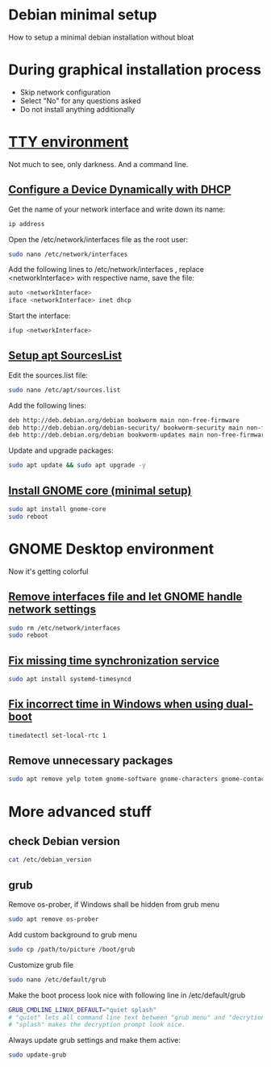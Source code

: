 # Debian minimal setup

How to setup a minimal debian installation without bloat

# During graphical installation process

- Skip network configuration
- Select "No" for any questions asked
- Do not install anything additionally

# [TTY environment](https://askubuntu.com/questions/66195/what-is-a-tty-and-how-do-i-access-a-tty)

Not much to see, only darkness. And a command line.

## [Configure a Device Dynamically with DHCP](https://www.cyberciti.biz/faq/howto-configuring-network-interface-cards-on-debian/)

Get the name of your network interface and write down its name:

```bash
ip address
```

Open the /etc/network/interfaces file as the root user:

```bash
sudo nano /etc/network/interfaces
```

Add the following lines to /etc/network/interfaces , replace \<networkInterface\> with respective name, save the file:

```bash
auto <networkInterface>
iface <networkInterface> inet dhcp
```

Start the interface:

```bash
ifup <networkInterface>
```

## [Setup apt SourcesList](https://wiki.debian.org/SourcesList#Example_sources.list)

Edit the sources.list file:

```bash
sudo nano /etc/apt/sources.list
```
Add the following lines:

```bash
deb http://deb.debian.org/debian bookworm main non-free-firmware
deb http://deb.debian.org/debian-security/ bookworm-security main non-free-firmware
deb http://deb.debian.org/debian bookworm-updates main non-free-firmware
```

Update and upgrade packages:

```bash
sudo apt update && sudo apt upgrade -y
```

## [Install GNOME core (minimal setup)](https://wiki.debian.org/Gnome)

```bash
sudo apt install gnome-core
sudo reboot
```
# GNOME Desktop environment

Now it's getting colorful

## [Remove interfaces file and let GNOME handle network settings](https://www.reddit.com/r/debian/comments/162gpdg/debian_12_minimal_install_no_network_card_in_gnome/)

```bash
sudo rm /etc/network/interfaces
sudo reboot
```

## [Fix missing time synchronization service](https://manpages.debian.org/unstable/systemd-timesyncd/systemd-timesyncd.service.8.en.html)

```bash
sudo apt install systemd-timesyncd
```

## [Fix incorrect time in Windows when using dual-boot](https://itsfoss.com/wrong-time-dual-boot/)

```bash
timedatectl set-local-rtc 1
```

## Remove unnecessary packages

```bash
sudo apt remove yelp totem gnome-software gnome-characters gnome-contacts firefox-esr -y
```

# More advanced stuff

## check Debian version

```bash
cat /etc/debian_version
```

## grub

Remove os-prober, if Windows shall be hidden from grub menu

```bash
sudo apt remove os-prober
```

Add custom background to grub menu

```bash
sudo cp /path/to/picture /boot/grub
```

Customize grub file

```bash
sudo nano /etc/default/grub
```

Make the boot process look nice with following line in /etc/default/grub

```bash
GRUB_CMDLINE_LINUX_DEFAULT="quiet splash"
# "quiet" lets all command line text between "grub menu" and "decrytion prompt" disappear.
# "splash" makes the decryption prompt look nice.
```


Always update grub settings and make them active:

```bash
sudo update-grub
```
